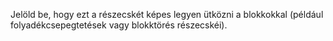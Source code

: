 Jelöld be, hogy ezt a részecskét képes legyen ütközni a blokkokkal (például folyadékcsepegtetések vagy blokktörés részecskéi).